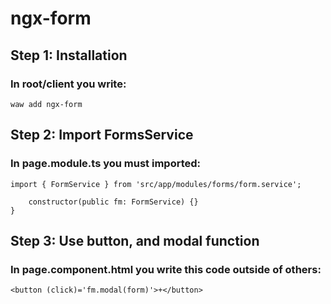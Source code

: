 # ngx-form

## Step 1: Installation
### In root/client you write:
```
waw add ngx-form
```

## Step 2: Import FormsService
### In page.module.ts you must imported:
```
import { FormService } from 'src/app/modules/forms/form.service';

	constructor(public fm: FormService) {}
}
```

## Step 3: Use button, and modal function
### In page.component.html you write this code outside of others:
```
<button (click)='fm.modal(form)'>+</button>
```
